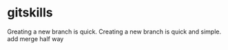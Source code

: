 # gitskills
Greating a new branch is quick.
Creating a new branch is quick and simple.
add merge half way